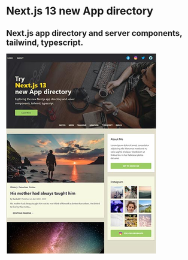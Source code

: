 # Next.js 13 new App directory

## Next.js app directory and server components, tailwind, typescript.

![Blog Next](blog13.jpg)
